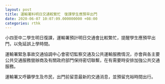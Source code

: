 ```yaml
---
layout: post
title: 運輸署料明日交通較繁忙　復課學生應預早出門
date: 2020-06-07 10:07:09.000000000 +08:00
categories: rthk
---
```


小四至中二學生明日復課，運輸署預計明日交通會比較繁忙，提醒學生應預早出門，以免延誤上學時間。
 
運輸署緊急事故交通協調中心會密切監察交通及公共運輸服務情況，亦會與各主要公共交通服務營辦商及有關政府部門保持密切聯繫，在有需要時安排加強公共交通服務。
 
運輸署又呼籲學生及市民，出門前留意最新的交通消息，並預留充裕時間出行。
